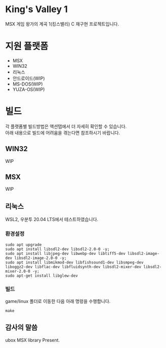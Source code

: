 # King's Valley 1 
MSX 게임 왕가의 계곡 1(킹스밸리) C 재구현 프로젝트입니다.  

# 지원 플랫폼
* MSX
* WIN32
* 리눅스
* 안드로이드(WIP)
* MS-DOS(WIP)
* YUZA-OS(WIP)

# 빌드
각 플랫폼별 빌드방법은 액션탭에서 더 자세히 확인할 수 있습니다.  
아래 내용으로 빌드에 어려움을 겪는다면 참조하시기 바랍니다.

## WIN32
WIP 

## MSX
WIP

## 리눅스
WSL2, 우분투 20.04 LTS에서 테스트하였습니다.

### 환경설정
```
sudo apt upgrade
sudo apt install libsdl2-dev libsdl2-2.0-0 -y;
sudo apt install libjpeg-dev libwebp-dev libtiff5-dev libsdl2-image-dev libsdl2-image-2.0-0 -y;
sudo apt install libmikmod-dev libfishsound1-dev libsmpeg-dev liboggz2-dev libflac-dev libfluidsynth-dev libsdl2-mixer-dev libsdl2-mixer-2.0-0 -y;
sudo apt-get install libglew-dev
```

### 빌드
game/linux 폴더로 이동한 다음 아래 명령을 수행합니다.
```
make
```

## 감사의 말씀
ubox MSX library Present.


